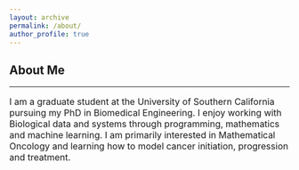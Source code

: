 ```yaml
---
layout: archive
permalink: /about/
author_profile: true
---
```


<h2>About Me</h2>
<hr>
<p style="font-size:16px"> I am a graduate student at the University of Southern California pursuing my PhD in Biomedical Engineering. I enjoy working with Biological data and systems through programming, mathematics and machine learning. I am primarily interested in Mathematical Oncology and learning how to model cancer initiation, progression and treatment. </p>
